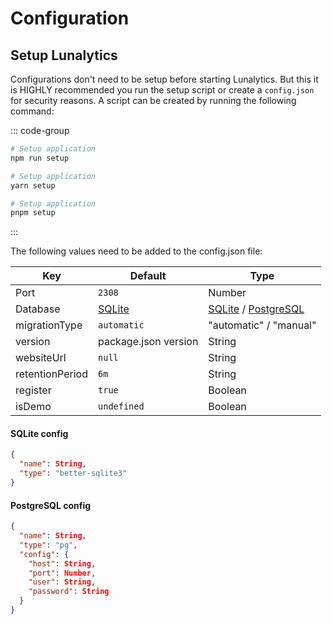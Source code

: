 # Configuration

## Setup Lunalytics

Configurations don't need to be setup before starting Lunalytics. But this it is HIGHLY recommended you run the setup script or create a `config.json` for security reasons. A script can be created by running the following command:

::: code-group

```bash [npm]
# Setup application
npm run setup
```

```bash [yarn]
# Setup application
yarn setup
```

```bash [pnpm]
# Setup application
pnpm setup

```

:::

The following values need to be added to the config.json file:

| Key             | Default                  | Type                                                        |
| --------------- | ------------------------ | ----------------------------------------------------------- |
| Port            | `2308`                   | Number                                                      |
| Database        | [SQLite](#sqlite-config) | [SQLite](#sqlite-config) / [PostgreSQL](#postgresql-config) |
| migrationType   | `automatic`              | "automatic" / "manual"                                      |
| version         | package.json version     | String                                                      |
| websiteUrl      | `null`                   | String                                                      |
| retentionPeriod | `6m`                     | String                                                      |
| register        | `true`                   | Boolean                                                     |
| isDemo          | `undefined`              | Boolean                                                     |

#### SQLite config

```json
{
  "name": String,
  "type": "better-sqlite3"
}

```

#### PostgreSQL config

```json
{
  "name": String,
  "type": "pg",
  "config": {
    "host": String,
    "port": Number,
    "user": String,
    "password": String
  }
}
```
